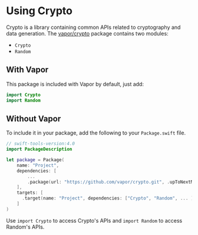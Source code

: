 # Using Crypto

Crypto is a library containing common APIs related to cryptography and data generation. The [vapor/crypto](https://github.com/vapor/crypto) package contains two modules:

- `Crypto`
- `Random`

## With Vapor

This package is included with Vapor by default, just add:

```swift
import Crypto
import Random
```

## Without Vapor

To include it in your package, add the following to your `Package.swift` file.

```swift
// swift-tools-version:4.0
import PackageDescription

let package = Package(
    name: "Project",
    dependencies: [
        ...
        .package(url: "https://github.com/vapor/crypto.git", .upToNextMajor(from: "x.0.0")),
    ],
    targets: [
      .target(name: "Project", dependencies: ["Crypto", "Random", ... ])
    ]
)
```

Use `import Crypto` to access Crypto's APIs and `import Random` to access Random's APIs.
